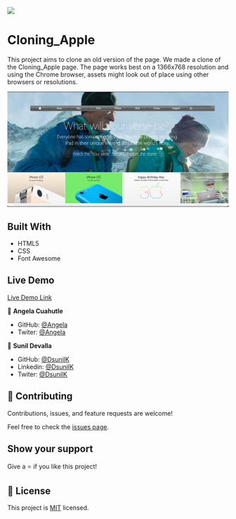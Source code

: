 ![](https://img.shields.io/badge/Microverse-blueviolet)

# Cloning_Apple
This project aims to clone an old version of the page.
We made a clone of the Cloning_Apple page. The page works best on a 1366x768 resolution and using the Chrome browser, assets might look out of place using other browsers or resolutions.



![screenshot](./assets/Screen-Shot.png)
 
## Built With

- HTML5
- CSS
- Font Awesome

## Live Demo

[Live Demo Link](https://angelacuahutle.github.io/Cloning_Apple/.)

👤 **Angela Cuahutle**

- GitHub: [@Angela](https://github.com/angelacuahutle)
- Twiter: [@Angela](https://twitter.com/AngelaCunaDev)


👤 **Sunil Devalla**

- GitHub: [@DsunilK](https://github.com/DsunilK)
- Linkedin: [@DsunilK](https://www.linkedin.com/in/dsunilk/)
- Twiter: [@DsunilK](https://twitter.com/Sunil_Devalla)

## 🤝 Contributing

Contributions, issues, and feature requests are welcome!

Feel free to check the [issues page](https://github.com/angelacuahutle/Cloning_Apple/issues).

## Show your support

Give a ⭐️ if you like this project!

## 📝 License

This project is [MIT](LICENSE) licensed.


